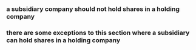 

### a subsidiary company should not hold shares in a holding company

### there are some exceptions to this section where a subsidiary can hold shares in a holding company

